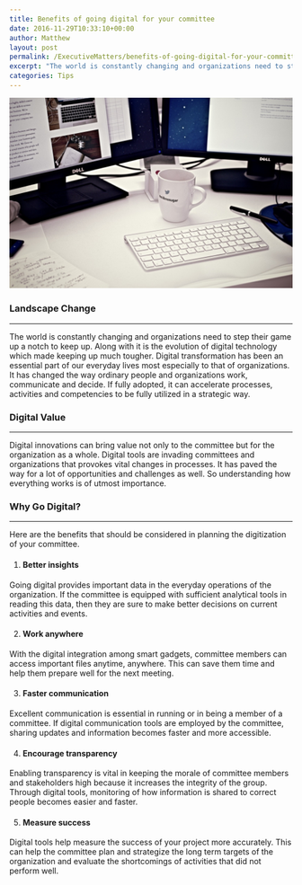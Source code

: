 ```yaml
---
title: Benefits of going digital for your committee
date: 2016-11-29T10:33:10+00:00
author: Matthew
layout: post
permalink: /ExecutiveMatters/benefits-of-going-digital-for-your-committee/
excerpt: "The world is constantly changing and organizations need to step their game up a notch to keep up. Along with it is the evolution of digital technology which made keeping up much tougher. Digital transformation has been an essential part of our everyday lives most especially to that of organizations."
categories: Tips
---
```

<img title="coffee-mug-and-computers-on-office-desk" class="img-fluid" alt="coffee-mug-and-computers-on-office-desk" src="/content/posts/coffee-mug-and-computers-on-office-desk.jpg" />

### Landscape Change

**** 

The world is constantly changing and organizations need to step their game up a notch to keep up. Along with it is the evolution of digital technology which made keeping up much tougher. Digital transformation has been an essential part of our everyday lives most especially to that of organizations. It has changed the way ordinary people and organizations work, communicate and decide. If fully adopted, it can accelerate processes, activities and competencies to be fully utilized in a strategic way. 

### Digital Value

**** 

Digital innovations can bring value not only to the committee but for the organization as a whole. Digital tools are invading committees and organizations that provokes vital changes in processes. It has paved the way for a lot of opportunities and challenges as well. So understanding how everything works is of utmost importance. 

### Why Go Digital?

**** 

Here are the benefits that should be considered in planning the digitization of your committee. 

  1. #### Better insights

Going digital provides important data in the everyday operations of the organization. If the committee is equipped with sufficient analytical tools in reading this data, then they are sure to make better decisions on current activities and events. 

<ol start="2">
  <li>
    <h4>
      Work anywhere
    </h4>
  </li>
</ol>

With the digital integration among smart gadgets, committee members can access important files anytime, anywhere. This can save them time and help them prepare well for the next meeting. 

<ol start="3">
  <li>
    <h4>
      Faster communication
    </h4>
  </li>
</ol>

Excellent communication is essential in running or in being a member of a committee. If digital communication tools are employed by the committee, sharing updates and information becomes faster and more accessible. 

<ol start="4">
  <li>
    <h4>
      Encourage transparency
    </h4>
  </li>
</ol>

Enabling transparency is vital in keeping the morale of committee members and stakeholders high because it increases the integrity of the group. Through digital tools, monitoring of how information is shared to correct people becomes easier and faster. 

<ol start="5">
  <li>
    <h4>
      Measure success
    </h4>
  </li>
</ol>

Digital tools help measure the success of your project more accurately. This can help the committee plan and strategize the long term targets of the organization and evaluate the shortcomings of activities that did not perform well.
